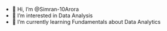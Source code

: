 - 👋 Hi, I’m @Simran-10Arora
- 👀 I’m interested in Data Analysis
- 🌱 I’m currently learning Fundamentals about Data Analytics


<!---
Simran-10Arora/Simran-10Arora is a ✨ special ✨ repository because its `README.md` (this file) appears on your GitHub profile.
You can click the Preview link to take a look at your changes.
--->
